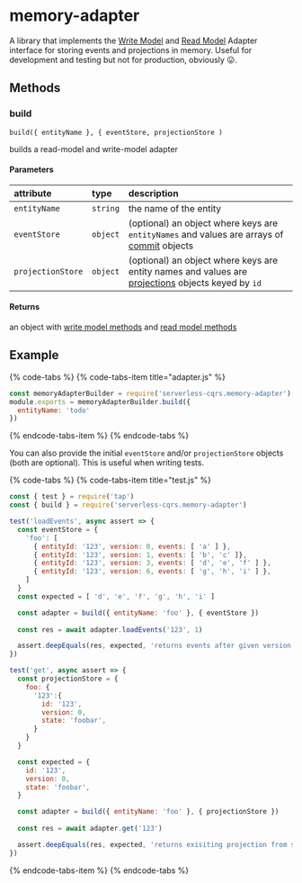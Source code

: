 # memory-adapter

A library that implements the [Write Model](../advanced/repository/write-model.md) and [Read Model](../advanced/repository/read-model.md) Adapter interface for storing events and projections in memory. Useful for development and testing but not for production, obviously 😛.

## Methods

### build

`build({ entityName }, { eventStore, projectionStore )` 

builds a read-model and write-model adapter

#### Parameters

| attribute | type | description |
| :--- | :--- | :--- |
| `entityName` | `string` | the name of the entity |
| `eventStore` | `object` | \(optional\) an object where keys are `entityNames` and values are arrays of [commit](../advanced/repository/write-model.md#commit) objects |
| `projectionStore` | `object` | \(optional\) an object where keys are entity names and values are [projections](../advanced/repository/read-model.md#projection) objects keyed by `id` |

#### Returns

an object with [write model methods](../advanced/repository/write-model.md#methods) and [read model methods](../advanced/repository/read-model.md#methods)

## Example

{% code-tabs %}
{% code-tabs-item title="adapter.js" %}
```javascript
const memoryAdapterBuilder = require('serverless-cqrs.memory-adapter')
module.exports = memoryAdapterBuilder.build({ 
  entityName: 'todo'
})
```
{% endcode-tabs-item %}
{% endcode-tabs %}

You can also provide the initial `eventStore` and/or `projectionStore` objects \(both are optional\). This is useful when writing tests.

{% code-tabs %}
{% code-tabs-item title="test.js" %}
```javascript
const { test } = require('tap')
const { build } = require('serverless-cqrs.memory-adapter')

test('loadEvents', async assert => {
  const eventStore = {
    'foo': [
      { entityId: '123', version: 0, events: [ 'a' ] },
      { entityId: '123', version: 1, events: [ 'b', 'c' ]},
      { entityId: '123', version: 3, events: [ 'd', 'e', 'f' ] },
      { entityId: '123', version: 6, events: [ 'g', 'h', 'i' ] },
    ]
  }
  const expected = [ 'd', 'e', 'f', 'g', 'h', 'i' ]

  const adapter = build({ entityName: 'foo' }, { eventStore })
  
  const res = await adapter.loadEvents('123', 1)

  assert.deepEquals(res, expected, 'returns events after given version')
})

test('get', async assert => {
  const projectionStore = {
    foo: {
      '123':{
        id: '123',
        version: 0,
        state: 'foobar',
      }
    }
  }

  const expected = {
    id: '123',
    version: 0,
    state: 'foobar',
  }

  const adapter = build({ entityName: 'foo' }, { projectionStore })
 
  const res = await adapter.get('123')

  assert.deepEquals(res, expected, 'returns exisiting projection from store')
})
```
{% endcode-tabs-item %}
{% endcode-tabs %}

